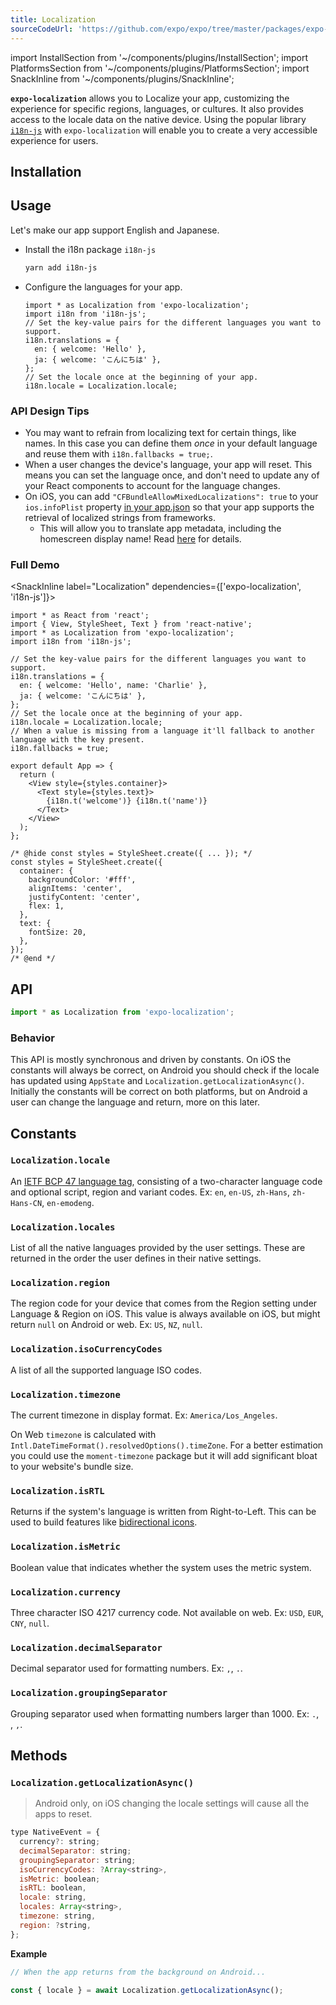 ```yaml
---
title: Localization
sourceCodeUrl: 'https://github.com/expo/expo/tree/master/packages/expo-localization'
---
```


import InstallSection from '~/components/plugins/InstallSection';
import PlatformsSection from '~/components/plugins/PlatformsSection';
import SnackInline from '~/components/plugins/SnackInline';

**`expo-localization`** allows you to Localize your app, customizing the experience for specific regions, languages, or cultures. It also provides access to the locale data on the native device.
Using the popular library [`i18n-js`](https://github.com/fnando/i18n-js) with `expo-localization` will enable you to create a very accessible experience for users.

<PlatformsSection android emulator ios simulator web />

## Installation

<InstallSection packageName="expo-localization" />

## Usage

Let's make our app support English and Japanese.

- Install the i18n package `i18n-js`

  ```sh
  yarn add i18n-js
  ```

- Configure the languages for your app.

  ```tsx
  import * as Localization from 'expo-localization';
  import i18n from 'i18n-js';
  // Set the key-value pairs for the different languages you want to support.
  i18n.translations = {
    en: { welcome: 'Hello' },
    ja: { welcome: 'こんにちは' },
  };
  // Set the locale once at the beginning of your app.
  i18n.locale = Localization.locale;
  ```

### API Design Tips

- You may want to refrain from localizing text for certain things, like names. In this case you can define them _once_ in your default language and reuse them with `i18n.fallbacks = true;`.
- When a user changes the device's language, your app will reset. This means you can set the language once, and don't need to update any of your React components to account for the language changes.
- On iOS, you can add `"CFBundleAllowMixedLocalizations": true` to your `ios.infoPlist` property [in your app.json](https://docs.expo.io/workflow/configuration/#ios) so that your app supports the retrieval of localized strings from frameworks.
  - This will allow you to translate app metadata, including the homescreen display name! Read [here](../../../distribution/app-stores.md#localizing-your-ios-app) for details.

### Full Demo

<SnackInline label="Localization" dependencies={['expo-localization', 'i18n-js']}>

```tsx
import * as React from 'react';
import { View, StyleSheet, Text } from 'react-native';
import * as Localization from 'expo-localization';
import i18n from 'i18n-js';

// Set the key-value pairs for the different languages you want to support.
i18n.translations = {
  en: { welcome: 'Hello', name: 'Charlie' },
  ja: { welcome: 'こんにちは' },
};
// Set the locale once at the beginning of your app.
i18n.locale = Localization.locale;
// When a value is missing from a language it'll fallback to another language with the key present.
i18n.fallbacks = true;

export default App => {
  return (
    <View style={styles.container}>
      <Text style={styles.text}>
        {i18n.t('welcome')} {i18n.t('name')}
      </Text>
    </View>
  );
};

/* @hide const styles = StyleSheet.create({ ... }); */
const styles = StyleSheet.create({
  container: {
    backgroundColor: '#fff',
    alignItems: 'center',
    justifyContent: 'center',
    flex: 1,
  },
  text: {
    fontSize: 20,
  },
});
/* @end */
```

</SnackInline>

## API

```ts
import * as Localization from 'expo-localization';
```

### Behavior

This API is mostly synchronous and driven by constants. On iOS the constants will always be correct, on Android you should check if the locale has updated using `AppState` and `Localization.getLocalizationAsync()`. Initially the constants will be correct on both platforms, but on Android a user can change the language and return, more on this later.

## Constants

### `Localization.locale`

An [IETF BCP 47 language tag](https://en.wikipedia.org/wiki/IETF_language_tag), consisting of a two-character language code and optional script, region and variant codes. Ex: `en`, `en-US`, `zh-Hans`, `zh-Hans-CN`, `en-emodeng`.

### `Localization.locales`

List of all the native languages provided by the user settings. These are returned in the order the user defines in their native settings.

### `Localization.region`

The region code for your device that comes from the Region setting under Language & Region on iOS. This value is always available on iOS, but might return `null` on Android or web. Ex: `US`, `NZ`, `null`.

### `Localization.isoCurrencyCodes`

A list of all the supported language ISO codes.

### `Localization.timezone`

The current timezone in display format. Ex: `America/Los_Angeles`.

On Web `timezone` is calculated with `Intl.DateTimeFormat().resolvedOptions().timeZone`. For a better estimation you could use the `moment-timezone` package but it will add significant bloat to your website's bundle size.

### `Localization.isRTL`

Returns if the system's language is written from Right-to-Left. This can be used to build features like [bidirectional icons](https://material.io/design/usability/bidirectionality.html).

### `Localization.isMetric`

Boolean value that indicates whether the system uses the metric system.

### `Localization.currency`

Three character ISO 4217 currency code. Not available on web. Ex: `USD`, `EUR`, `CNY`, `null`.

### `Localization.decimalSeparator`

Decimal separator used for formatting numbers. Ex: `,`, `.`.

### `Localization.groupingSeparator`

Grouping separator used when formatting numbers larger than 1000. Ex: `.`, ` `, `,`.

## Methods

### `Localization.getLocalizationAsync()`

> Android only, on iOS changing the locale settings will cause all the apps to reset.

```js
type NativeEvent = {
  currency?: string;
  decimalSeparator: string;
  groupingSeparator: string;
  isoCurrencyCodes: ?Array<string>,
  isMetric: boolean;
  isRTL: boolean,
  locale: string,
  locales: Array<string>,
  timezone: string,
  region: ?string,
};
```

**Example**

```js
// When the app returns from the background on Android...

const { locale } = await Localization.getLocalizationAsync();
```
